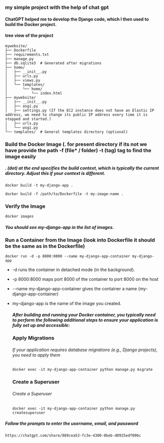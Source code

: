 ### my simple project with the help of chat gpt 
#### ChatGPT helped me to develop the Django code, which I then used to build the Docker project. 
#### tree view of the project 
```
mywebsite/
├── Dockerfile
├── requirements.txt
├── manage.py
├── db.sqlite3  # Generated after migrations
├── home/
│   ├── __init__.py
│   ├── urls.py
│   ├── views.py
│   └── templates/
│       └── home/
│           └── index.html
├── mywebsite/
│   ├── __init__.py
│   ├── asgi.py
│   ├── settings.py (If the EC2 instance does not have an Elastic IP address, we need to change its public IP address every time it is stopped and started.)
│   ├── urls.py
│   └── wsgi.py
└── templates/  # General templates directory (optional)
```

###  Build the Docker Image (. for present directory if its not we have provide the path -f (file* / folder) -t (tag) tag to find the image easily
##### . (dot) at the end specifies the build context, which is typically the current directory. Adjust this if your context is different.

```
docker build -t my-django-app .
```
```
docker build -f /path/to/Dockerfile -t my-image-name .
```
### Verify the Image
```
docker images
```
##### You should see my-django-app in the list of images.

### Run a Container from the Image (look into Dockerfile  it should be the same as in the Dockerfile)

```
docker run -d -p 8000:8000 --name my-django-app-container my-django-app
```
- -d runs the container in detached mode (in the background).
- -p 8000:8000 maps port 8000 of the container to port 8000 on the host
- --name my-django-app-container gives the container a name (my-django-app-container)
- my-django-app is the name of the image you created.

  ##### After building and running your Docker container, you typically need to perform the following additional steps to ensure your application is fully set up and accessible:

  ### Apply Migrations
  ###### If your application requires database migrations (e.g., Django projects), you need to apply them
  ```
  docker exec -it my-django-app-container python manage.py migrate

  ```
  ### Create a Superuser
   ###### Create a Superuser
  ```
  docker exec -it my-django-app-container python manage.py createsuperuser
  
  ```
##### Follow the prompts to enter the username, email, and password

```
https://chatgpt.com/share/889cea53-fc3e-4300-8beb-d0925edf096c
```
